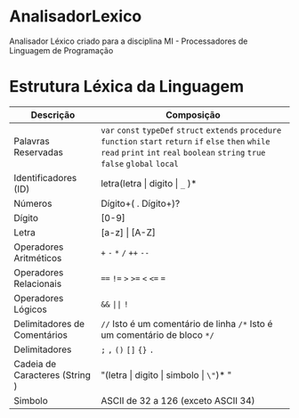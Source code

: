 # AnalisadorLexico
Analisador Léxico criado para a disciplina MI - Processadores de Linguagem de Programação

# Estrutura Léxica da Linguagem 

| Descrição | Composição |
| -------------------- | ------------------------------------------------------------------------------------------------------------------------------------------------------------------------------------------------------------------ |
| Palavras Reservadas  | `var` `const` `typeDef` `struct` `extends` `procedure` `function` `start` `return` `if` `else` `then` `while` `read` `print` `int` `real` `boolean` `string` `true` `false` `global` `local` |
| Identificadores (ID) | letra(letra \| digito \| `_` )\*|
| Números| Dígito+( . Dígito+)? |
| Dígito | [0-9] |
| Letra | [a-z] \| [A-Z] |
| Operadores Aritméticos | `+` `-` `*` `/` `++` `--` |
| Operadores Relacionais | `==` `!=` `>` `>=` `<` `<=` `=` |
| Operadores Lógicos | `&&` `\|\|` `!` |
| Delimitadores de Comentários | `//` Isto é um comentário de linha `/*` Isto é um comentário de bloco `*/`
| Delimitadores | `;` `,` `()` `[]` `{}` `.` |
| Cadeia de Caracteres (String )| "(letra \| digito \| simbolo \| `\"`)* " |
| Simbolo | ASCII de 32 a 126 (exceto ASCII 34) |
